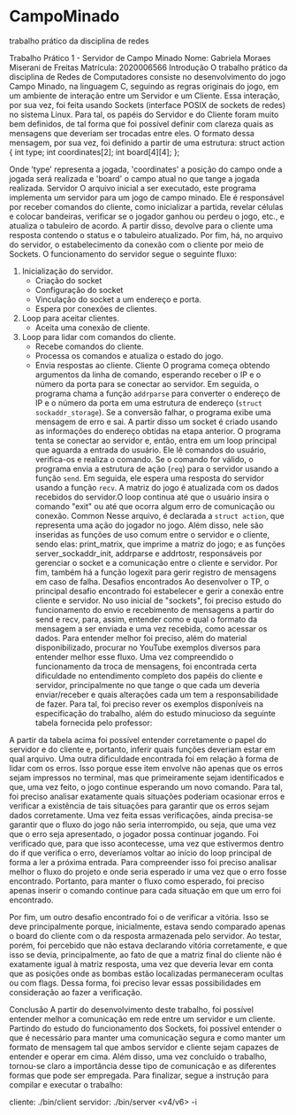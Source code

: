 # CampoMinado
trabalho prático da disciplina de redes

Trabalho Prático 1 - Servidor de Campo Minado
Nome: Gabriela Moraes Miserani de Freitas
Matrícula: 2020006566
Introdução
O trabalho prático da disciplina de Redes de Computadores consiste no desenvolvimento do jogo Campo Minado, na linguagem C, seguindo as regras originais do jogo, em um ambiente de interação entre um Servidor e um Cliente. Essa interação, por sua vez, foi feita usando Sockets (interface POSIX de sockets de redes) no sistema Linux. Para tal, os papéis do Servidor e do Cliente foram muito bem definidos, de tal forma que foi possível definir com clareza quais as mensagens  que deveriam ser trocadas entre eles. O formato dessa mensagem, por sua vez, foi definido a partir de uma estrutura:
struct action {
  int type;
  int coordinates[2];
  int board[4][4];
};

Onde 'type' representa a jogada, 'coordinates' a posição do campo onde a jogada será realizada e 'board' o campo atual no que tange a jogada realizada.
Servidor
O arquivo inicial a ser executado, este programa implementa um servidor para um jogo de campo minado. Ele é responsável por receber comandos do cliente, como inicializar a partida, revelar células e colocar bandeiras, verificar se o jogador ganhou ou perdeu o jogo, etc., e atualiza o tabuleiro de acordo. A partir disso, devolve para o cliente uma resposta contendo o status e o tabuleiro atualizado. Por fim, há, no arquivo do servidor, o estabelecimento da conexão com o cliente por meio de Sockets.
O funcionamento do servidor segue o seguinte fluxo:
1. Inicialização do servidor.
   - Criação do socket
   - Configuração do socket
   - Vinculação do socket a um endereço e porta.
   - Espera por conexões de clientes.
2. Loop para aceitar clientes.
   - Aceita uma conexão de cliente.
3. Loop para lidar com comandos do cliente.
   - Recebe comandos do cliente.
   - Processa os comandos e atualiza o estado do jogo.
   - Envia respostas ao cliente.
Cliente
O programa começa obtendo argumentos da linha de comando, esperando receber o IP e o número da porta para se conectar ao servidor. Em seguida, o programa chama a função `addrparse` para converter o endereço de IP e o número da porta em uma estrutura de endereço (`struct sockaddr_storage`). Se a conversão falhar, o programa exibe uma mensagem de erro e sai. A partir disso um socket é criado usando as informações do endereço obtidas na etapa anterior. O programa tenta se conectar ao servidor e, então, entra em um loop principal que aguarda a entrada do usuário. Ele lê comandos do usuário, verifica-os e realiza o comando. Se o comando for válido, o programa envia a estrutura de ação (`req`) para o servidor usando a função `send`. Em seguida, ele espera uma resposta do servidor usando a função `recv`. A matriz do jogo é atualizada com os dados recebidos do servidor.O loop continua até que o usuário insira o comando "exit" ou até que ocorra algum erro de comunicação ou conexão.
Common
Nesse arquivo, é declarada a  `struct action`, que representa uma ação do jogador no jogo. Além disso, nele são inseridas as funções de uso comum entre o servidor e o cliente, sendo elas: print_matrix, que imprime a matriz do jogo; e as funções server_sockaddr_init, addrparse e addrtostr, responsáveis por gerenciar o socket e a comunicação entre o cliente e servidor. Por fim, também há a função logexit para gerir registro de mensagens em caso de falha.
Desafios encontrados
Ao desenvolver o TP, o principal desafio encontrado foi estabelecer e gerir a conexão entre cliente e servidor. No uso inicial de "sockets", foi preciso estudo do funcionamento do envio e recebimento de mensagens a partir do send e recv, para, assim, entender como e qual o formato da mensagem a ser enviada e uma vez recebida, como acessar os dados. Para entender melhor foi preciso, além do material disponibilizado, procurar no YouTube exemplos diversos para entender melhor esse fluxo.
Uma vez compreendido o funcionamento da troca de mensagens, foi encontrada certa dificuldade no entendimento completo dos papéis do cliente e servidor, principalmente no que tange o que cada um deveria enviar/receber e quais alterações cada um tem a responsabilidade de fazer. Para tal, foi preciso rever os exemplos disponíveis na especificação do trabalho, além do estudo minucioso da seguinte tabela fornecida pelo professor: 


A partir da tabela acima foi possível entender corretamente o papel do servidor e do cliente e, portanto, inferir quais funções deveriam estar em qual arquivo.
	Uma outra dificuldade encontrada foi em relação à forma de lidar com os erros. Isso porque esse item envolve não apenas que os erros sejam impressos no terminal, mas que primeiramente sejam identificados e que, uma vez feito, o jogo continue esperando um novo comando. Para tal, foi preciso analisar exatamente quais situações poderiam ocasionar erros e verificar a existência de tais situações para garantir que os erros sejam dados corretamente. Uma vez feita essas verificações, ainda precisa-se garantir que o fluxo do jogo não seria interrompido, ou seja, que uma vez que o erro seja apresentado, o jogador possa continuar jogando. Foi verificado que, para que isso acontecesse, uma vez que estivermos dentro do if que verifica o erro, deveríamos voltar ao início do loop principal de forma a ler a próxima entrada. Para compreender isso foi preciso analisar melhor o fluxo do projeto e onde seria esperado ir uma vez que o erro fosse encontrado. Portanto, para manter o fluxo como esperado, foi preciso apenas inserir o comando continue para cada situação em que um erro foi encontrado.


Por fim, um outro desafio encontrado foi o de verificar a vitória. Isso se deve principalmente porque, inicialmente, estava sendo comparado apenas o board do cliente com o da resposta armazenada pelo servidor. Ao testar, porém, foi percebido que não estava declarando vitória corretamente, e que isso se devia, principalmente, ao fato de que a matriz final do cliente não é exatamente igual à matriz resposta, uma vez que deveria levar em conta que as posições onde as bombas estão localizadas permaneceram ocultas ou com flags. Dessa forma, foi preciso levar essas possibilidades em consideração ao fazer a verificação.

Conclusão
A partir do desenvolvimento deste trabalho, foi possível entender melhor a comunicação em rede entre um servidor e um cliente. Partindo do estudo do funcionamento dos Sockets, foi possível entender o que é necessário para manter uma comunicação segura e como manter um formato de mensagem tal que ambos servidor e cliente sejam capazes de entender e operar em cima. Além disso, uma vez concluído o trabalho, tornou-se claro a importância desse tipo de comunicação e as diferentes formas que pode ser empregada. Para finalizar, segue a instrução para compilar e executar o trabalho:

cliente: ./bin/client <IP> <porta>
servidor: ./bin/server <v4/v6> <porta> -i <path do arquivo de entrada dos dados>
